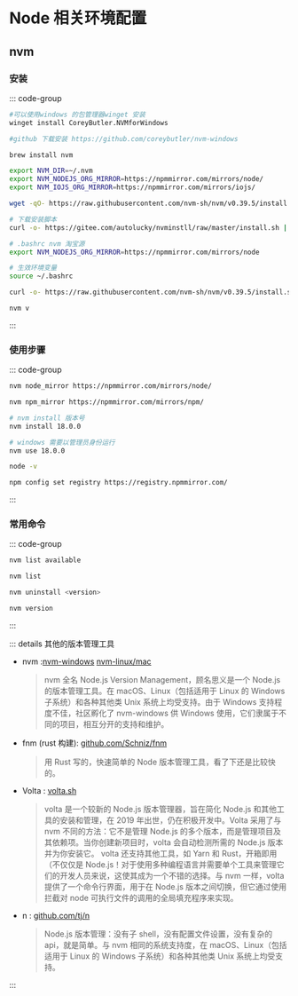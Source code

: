 # Node 相关环境配置

## nvm

### 安装

::: code-group

```bash [windows]
#可以使用windows 的包管理器winget 安装
winget install CoreyButler.NVMforWindows

#github 下载安装 https://github.com/coreybutler/nvm-windows

```

```bash [Mac]
brew install nvm

export NVM_DIR=~/.nvm
export NVM_NODEJS_ORG_MIRROR=https://npmmirror.com/mirrors/node/
export NVM_IOJS_ORG_MIRROR=https://npmmirror.com/mirrors/iojs/
```

```bash [linux-wget]
wget -qO- https://raw.githubusercontent.com/nvm-sh/nvm/v0.39.5/install.sh | bash

# 下载安装脚本
curl -o- https://gitee.com/autolucky/nvminstll/raw/master/install.sh | bash

# .bashrc nvm 淘宝源
export NVM_NODEJS_ORG_MIRROR=https://npmmirror.com/mirrors/node

# 生效环境变量
source ~/.bashrc

```

```bash [linux-crul]
curl -o- https://raw.githubusercontent.com/nvm-sh/nvm/v0.39.5/install.sh | bash
```

```bash [检验]
nvm v
```

:::

### 使用步骤

::: code-group

```bash [nvm 换源]
nvm node_mirror https://npmmirror.com/mirrors/node/

nvm npm_mirror https://npmmirror.com/mirrors/npm/
```

```bash [安装]
# nvm install 版本号
nvm install 18.0.0
```

```bash [使用版本]
# windows 需要以管理员身份运行
nvm use 18.0.0
```

```bash [验证]
node -v
```

```bash [npm 换源]
npm config set registry https://registry.npmmirror.com/
```

:::

### 常用命令

::: code-group

```bash [查看当前可用版本]
nvm list available
```

```bash [所安装的Node版本]
nvm list
```

```bash [卸载node 版本]
nvm uninstall <version>
```

```bash [nvm 换源]
nvm version
```

:::

::: details 其他的版本管理工具

- nvm :[nvm-windows](https://github.com/coreybutler/nvm-windows) [nvm-linux/mac](https://github.com/nvm-sh/nvm)

  > nvm 全名 Node.js Version Management，顾名思义是一个 Node.js 的版本管理工具。在 macOS、Linux（包括适用于 Linux 的 Windows 子系统）和各种其他类 Unix 系统上均受支持。由于 Windows 支持程度不佳，社区孵化了 nvm-windows 供 Windows 使用，它们隶属于不同的项目，相互分开的支持和维护。

- fnm (rust 构建): [github.com/Schniz/fnm](https://github.com/Schniz/fnm)

  > 用 Rust 写的，快速简单的 Node 版本管理工具，看了下还是比较快的。

- Volta : [volta.sh](https://volta.sh/)

  > volta 是一个较新的 Node.js 版本管理器，旨在简化 Node.js 和其他工具的安装和管理，在 2019 年出世，仍在积极开发中。Volta 采用了与 nvm 不同的方法：它不是管理 Node.js 的多个版本，而是管理项目及其依赖项。当你创建新项目时，volta 会自动检测所需的 Node.js 版本并为你安装它。
  > volta 还支持其他工具，如 Yarn 和 Rust，开箱即用（不仅仅是 Node.js！对于使用多种编程语言并需要单个工具来管理它们的开发人员来说，这使其成为一个不错的选择。与 nvm 一样，volta 提供了一个命令行界面，用于在 Node.js 版本之间切换，但它通过使用拦截对 node 可执行文件的调用的全局填充程序来实现。

- n : [github.com/tj/n](https://github.com/tj/n)
  > Node.js 版本管理：没有子 shell，没有配置文件设置，没有复杂的 api，就是简单。与 nvm 相同的系统支持度，在 macOS、Linux（包括适用于 Linux 的 Windows 子系统）和各种其他类 Unix 系统上均受支持。

:::
